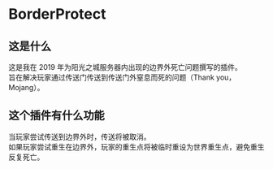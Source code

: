 # BorderProtect

## 这是什么
这是我在 2019 年为阳光之城服务器内出现的边界外死亡问题撰写的插件。  
旨在解决玩家通过传送门传送到传送门外窒息而死的问题（Thank you，Mojang）。

## 这个插件有什么功能
当玩家尝试传送到边界外时，传送将被取消。  
如果玩家尝试重生在边界外，玩家的重生点将被临时重设为世界重生点，避免重生反复死亡。